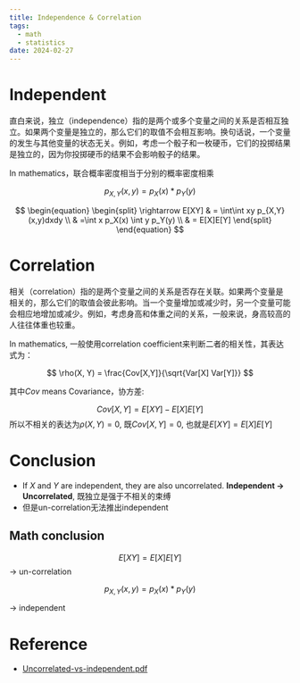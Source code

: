 ```yaml
---
title: Independence & Correlation
tags:
  - math
  - statistics
date: 2024-02-27
---
```


# Independent


直白来说，独立（independence）指的是两个或多个变量之间的关系是否相互独立。如果两个变量是独立的，那么它们的取值不会相互影响。换句话说，一个变量的发生与其他变量的状态无关。例如，考虑一个骰子和一枚硬币，它们的投掷结果是独立的，因为你投掷硬币的结果不会影响骰子的结果。

In mathematics，联合概率密度相当于分别的概率密度相乘

$$
p_{X,Y}(x,y) = p_X(x) * p_Y(y)
$$

$$
\begin{equation} 
\begin{split} \rightarrow E[XY]
& = \int\int xy p_{X,Y}(x,y)dxdy \\
& =\int x p_X(x) \int y p_Y(y) \\
& = E[X]E[Y]
\end{split}
\end{equation}
$$

# Correlation

相关（correlation）指的是两个变量之间的关系是否存在关联。如果两个变量是相关的，那么它们的取值会彼此影响。当一个变量增加或减少时，另一个变量可能会相应地增加或减少。例如，考虑身高和体重之间的关系，一般来说，身高较高的人往往体重也较重。


In mathematics, 一般使用correlation coefficient来判断二者的相关性，其表达式为：

$$
\rho(X, Y) = \frac{Cov[X,Y]}{\sqrt{Var[X] Var[Y]}}
$$

其中$Cov$ means Covariance，协方差:

$$
Cov[X, Y] = E[XY] - E[X]E[Y]
$$
所以不相关的表达为$\rho(X,Y) = 0$, 既$Cov[X,Y] = 0$, 也就是$E[XY] = E[X]E[Y]$

# Conclusion

* If $X$ and $Y$ are independent, they are also uncorrelated. **Independent -> Uncorrelated**, 既独立是强于不相关的束缚
* 但是un-correlation无法推出independent

## Math conclusion

$$
E[XY] = E[X]E[Y]
$$
-> un-correlation

$$
p_{X,Y}(x,y) = p_X(x) * p_Y(y)
$$

-> independent
# Reference

* [Uncorrelated-vs-independent.pdf](https://pinktalk.online/data_sci/basic/attachments/uncorrelated-vs-independent.pdf)
